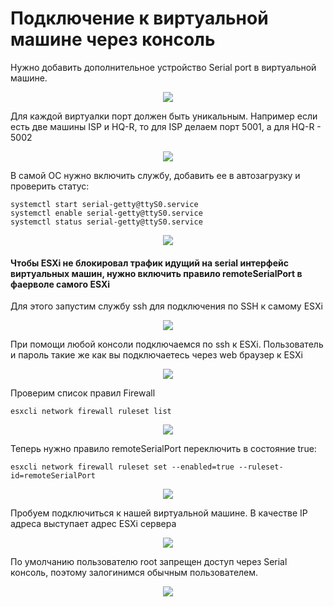 # Подключение к виртуальной машине через консоль

Нужно добавить дополнительное устройство Serial port в виртуальной машине.
<p align="center">
  <img src="./pic1.png">
</p>


Для каждой виртуалки порт должен быть уникальным.
Например если есть две машины ISP и HQ-R, то для ISP делаем порт 5001, а для HQ-R - 5002
<p align="center">
  <img src="./pic2.png">
</p>

В самой ОС нужно включить службу, добавить ее в автозагрузку и проверить статус:
```
systemctl start serial-getty@ttyS0.service
systemctl enable serial-getty@ttyS0.service
systemctl status serial-getty@ttyS0.service
```
<p align="center">
  <img src="./pic3.png">
</p>


#### Чтобы ESXi не блокировал трафик идущий на serial интерфейс виртуальных машин, нужно включить правило remoteSerialPort в фаерволе самого ESXi
Для этого запустим службу ssh для подключения по SSH к самому ESXi
<p align="center">
  <img src="./pic4.png">
</p>

При помощи любой консоли подключаемся по ssh к ESXi. Пользователь и пароль такие же как вы подключаетесь через web браузер к ESXi
<p align="center">
  <img src="./pic5.png">
</p>

Проверим список правил Firewall
```
esxcli network firewall ruleset list
```
<p align="center">
  <img src="./pic6.png">
</p>

Теперь нужно правило remoteSerialPort переключить в состояние true:
```
esxcli network firewall ruleset set --enabled=true --ruleset-id=remoteSerialPort
```
<p align="center">
  <img src="./pic7.png">
</p>

Пробуем подключиться к нашей виртуальной машине. В качестве IP адреса выступает адрес ESXi сервера
<p align="center">
  <img src="./pic8.png">
</p>

По умолчанию пользователю root запрещен доступ через Serial консоль, поэтому залогинимся обычным пользователем.
<p align="center">
  <img src="./pic9.png">
</p>